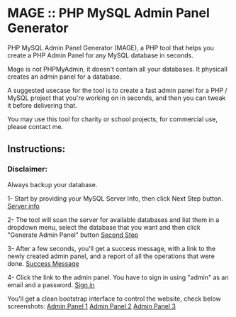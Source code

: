 # MAGE :: PHP MySQL Admin Panel Generator
PHP MySQL Admin Panel Generator (MAGE), a PHP tool that helps you create a PHP Admin Panel for any MySQL database in seconds.

Mage is not PHPMyAdmin, it doesn't contain all your databases. It physicall creates an admin panel for a database.

A suggested usecase for the tool is to create a fast admin panel for a PHP / MySQL project that you're working on in seconds, and then you can tweak it before delivering that.

You may use this tool for charity or school projects, for commercial use, please contact me.

## Instructions:

### Disclaimer:
Always backup your database.

1- Start by providing your MySQL Server Info, then click Next Step button.
[Server info](images/1.png)

2- The tool will scan the server for available databases and list them in a dropdown menu, select the database that you want and then click "Generate Admin Panel" button
[Second Step](images/2.png)

3- After a few seconds, you'll get a success message, with a link to the newly created admin panel, and a report of all the operations that were done.
[Success Message](images/3.png)

4- Click the link to the admin panel. You have to sign in using "admin" as an email and a password.
[Sign in](images/4.png)

You'll get a clean bootstrap interface to control the website, check below screenshots:
[Admin Panel 1](images/5.png)
[Admin Panel 2](images/6.png)
[Admin Panel 3](images/7.png)